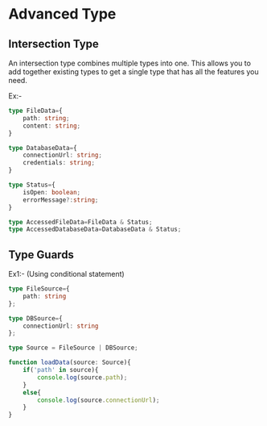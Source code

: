 # Advanced Type

## Intersection Type
An intersection type combines multiple types into one. This allows you to add together existing types to get a single type that has all the features you need.

Ex:-
```ts
type FileData={
    path: string;
    content: string;
}

type DatabaseData={
    connectionUrl: string;
    credentials: string;
}

type Status={
    isOpen: boolean;
    errorMessage?:string;
}

type AccessedFileData=FileData & Status;
type AccessedDatabaseData=DatabaseData & Status;
```

## Type Guards

Ex1:- (Using conditional statement)
```ts
type FileSource={
    path: string
};

type DBSource={
    connectionUrl: string
};

type Source = FileSource | DBSource;

function loadData(source: Source){
    if('path' in source){
        console.log(source.path);
    }
    else{
        console.log(source.connectionUrl);
    }
}
```